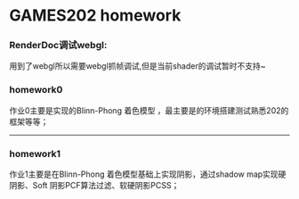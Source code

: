 # GAMES202 homework

### RenderDoc调试webgl:

用到了webgl所以需要webgl抓帧调试,但是当前shader的调试暂时不支持~

[RenderDoc 调试web]: https://blog.csdn.net/chenweiyu11962/article/details/115400725



### homework0

作业0主要是实现的Blinn-Phong 着色模型 ，最主要是的环境搭建测试熟悉202的框架等等；

------

### homework1

作业1主要是在Blinn-Phong 着色模型基础上实现阴影，通过shadow map实现硬阴影、Soft 阴影PCF算法过滤、软硬阴影PCSS；